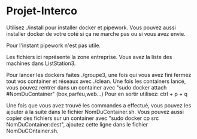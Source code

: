 # Projet-Interco

Utilisez ./install pour installer docker et pipework. Vous pouvez aussi installer docker de votre coté si ça ne marche pas ou si vous avez envie. 

Pour l'instant pipework n'est pas utile.

Les fichiers ici représente la zone entreprise. Vous avez la liste des machines dans ListStation3.

Pour lancer les dockers faites ./groupe3, une fois qui vous avez fini fermez tout vos container et réseaux avec ./clean.
Une fois les containers lancé, vous pouvez rentrer dans un container avec "sudo docker attach #NomDuContainer" (box,parfeu,web...)
Pour en sortir utilisez: ctrl + p + q

Une fois que vous avez trouvé les commandes a effectué, vous pouvez les ajouter à la suite dans le fichier NomDuContainer.sh.
Vous pouvez aussi copier des fichiers sur un container avec "sudo docker cp src NomDuContainer:dest", ajoutez cette ligne dans le fichier NomDuCOntainer.sh.
